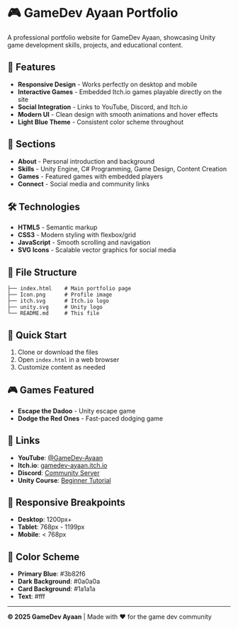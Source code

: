 # 🎮 GameDev Ayaan Portfolio

A professional portfolio website for GameDev Ayaan, showcasing Unity game development skills, projects, and educational content.

## 🌟 Features

- **Responsive Design** - Works perfectly on desktop and mobile
- **Interactive Games** - Embedded Itch.io games playable directly on the site
- **Social Integration** - Links to YouTube, Discord, and Itch.io
- **Modern UI** - Clean design with smooth animations and hover effects
- **Light Blue Theme** - Consistent color scheme throughout

## 🎯 Sections

- **About** - Personal introduction and background
- **Skills** - Unity Engine, C# Programming, Game Design, Content Creation
- **Games** - Featured games with embedded players
- **Connect** - Social media and community links

## 🛠️ Technologies

- **HTML5** - Semantic markup
- **CSS3** - Modern styling with flexbox/grid
- **JavaScript** - Smooth scrolling and navigation
- **SVG Icons** - Scalable vector graphics for social media

## 📁 File Structure

```
├── index.html    # Main portfolio page
├── Icon.png      # Profile image
├── itch.svg      # Itch.io logo
├── unity.svg     # Unity logo
└── README.md     # This file
```

## 🚀 Quick Start

1. Clone or download the files
2. Open `index.html` in a web browser
3. Customize content as needed

## 🎮 Games Featured

- **Escape the Dadoo** - Unity escape game
- **Dodge the Red Ones** - Fast-paced dodging game

## 🔗 Links

- **YouTube**: [@GameDev-Ayaan](https://www.youtube.com/@GameDev-Ayaan)
- **Itch.io**: [gamedev-ayaan.itch.io](https://gamedev-ayaan.itch.io/)
- **Discord**: [Community Server](https://discord.gg/jweY7j4Zcw)
- **Unity Course**: [Beginner Tutorial](https://www.youtube.com/watch?v=YBRlwCjLNMQ)

## 📱 Responsive Breakpoints

- **Desktop**: 1200px+
- **Tablet**: 768px - 1199px
- **Mobile**: < 768px

## 🎨 Color Scheme

- **Primary Blue**: #3b82f6
- **Dark Background**: #0a0a0a
- **Card Background**: #1a1a1a
- **Text**: #fff

---

**© 2025 GameDev Ayaan** | Made with ❤️ for the game dev community